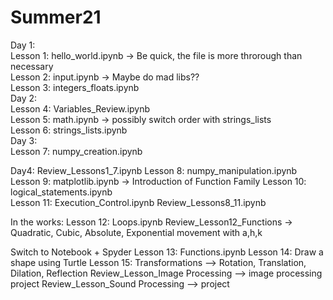 # Summer21
Day 1:  
Lesson 1: hello_world.ipynb -> Be quick, the file is more throrough than necessary  
Lesson 2: input.ipynb -> Maybe do mad libs??  
Lesson 3: integers_floats.ipynb  
Day 2:  
Lesson 4: Variables_Review.ipynb  
Lesson 5: math.ipynb -> possibly switch order with strings_lists  
Lesson 6: strings_lists.ipynb  
Day 3:  
Lesson 7: numpy_creation.ipynb  

Day4:
Review_Lessons1_7.ipynb
Lesson 8: numpy_manipulation.ipynb  
Lesson 9: matplotlib.ipynb -> Introduction of Function Family
Lesson 10: logical_statements.ipynb  
Lesson 11: Execution_Control.ipynb
Review_Lessons8_11.ipynb

In the works:
Lesson 12: Loops.ipynb
Review_Lesson12_Functions -> Quadratic, Cubic, Absolute, Exponential movement with a,h,k

Switch to Notebook + Spyder
Lesson 13: Functions.ipynb
Lesson 14: Draw a shape using Turtle
Lesson 15: Transformations --> Rotation, Translation, Dilation, Reflection
Review_Lesson_Image Processing --> image processing project
Review_Lesson_Sound Processing --> project

